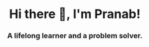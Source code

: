 <h1 align="center">Hi there 👋, I'm Pranab!</h1>
<h3 align="center">A lifelong learner and a problem solver.</h3>
